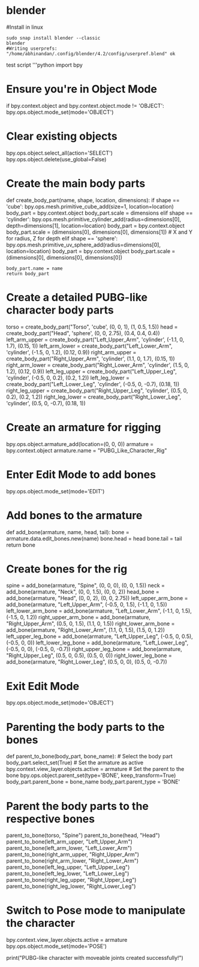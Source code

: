 # blender
#Install in linux
```
sudo snap install blender --classic
blender
#Writing userprefs: "/home/abhinandan/.config/blender/4.2/config/userpref.blend" ok
```

test script
'''python
import bpy

# Ensure you're in Object Mode
if bpy.context.object and bpy.context.object.mode != 'OBJECT':
    bpy.ops.object.mode_set(mode='OBJECT')

# Clear existing objects
bpy.ops.object.select_all(action='SELECT')
bpy.ops.object.delete(use_global=False)

# Create the main body parts
def create_body_part(name, shape, location, dimensions):
    if shape == 'cube':
        bpy.ops.mesh.primitive_cube_add(size=1, location=location)
        body_part = bpy.context.object
        body_part.scale = dimensions
    elif shape == 'cylinder':
        bpy.ops.mesh.primitive_cylinder_add(radius=dimensions[0], depth=dimensions[1], location=location)
        body_part = bpy.context.object
        body_part.scale = (dimensions[0], dimensions[0], dimensions[1])  # X and Y for radius, Z for depth
    elif shape == 'sphere':
        bpy.ops.mesh.primitive_uv_sphere_add(radius=dimensions[0], location=location)
        body_part = bpy.context.object
        body_part.scale = (dimensions[0], dimensions[0], dimensions[0])
    
    body_part.name = name
    return body_part

# Create a detailed PUBG-like character body parts
torso = create_body_part("Torso", 'cube', (0, 0, 1), (1, 0.5, 1.5))
head = create_body_part("Head", 'sphere', (0, 0, 2.75), (0.4, 0.4, 0.4))
left_arm_upper = create_body_part("Left_Upper_Arm", 'cylinder', (-1.1, 0, 1.7), (0.15, 1))
left_arm_lower = create_body_part("Left_Lower_Arm", 'cylinder', (-1.5, 0, 1.2), (0.12, 0.9))
right_arm_upper = create_body_part("Right_Upper_Arm", 'cylinder', (1.1, 0, 1.7), (0.15, 1))
right_arm_lower = create_body_part("Right_Lower_Arm", 'cylinder', (1.5, 0, 1.2), (0.12, 0.9))
left_leg_upper = create_body_part("Left_Upper_Leg", 'cylinder', (-0.5, 0, 0.2), (0.2, 1.2))
left_leg_lower = create_body_part("Left_Lower_Leg", 'cylinder', (-0.5, 0, -0.7), (0.18, 1))
right_leg_upper = create_body_part("Right_Upper_Leg", 'cylinder', (0.5, 0, 0.2), (0.2, 1.2))
right_leg_lower = create_body_part("Right_Lower_Leg", 'cylinder', (0.5, 0, -0.7), (0.18, 1))

# Create an armature for rigging
bpy.ops.object.armature_add(location=(0, 0, 0))
armature = bpy.context.object
armature.name = "PUBG_Like_Character_Rig"

# Enter Edit Mode to add bones
bpy.ops.object.mode_set(mode='EDIT')

# Add bones to the armature
def add_bone(armature, name, head, tail):
    bone = armature.data.edit_bones.new(name)
    bone.head = head
    bone.tail = tail
    return bone

# Create bones for the rig
spine = add_bone(armature, "Spine", (0, 0, 0), (0, 0, 1.5))
neck = add_bone(armature, "Neck", (0, 0, 1.5), (0, 0, 2))
head_bone = add_bone(armature, "Head", (0, 0, 2), (0, 0, 2.75))
left_upper_arm_bone = add_bone(armature, "Left_Upper_Arm", (-0.5, 0, 1.5), (-1.1, 0, 1.5))
left_lower_arm_bone = add_bone(armature, "Left_Lower_Arm", (-1.1, 0, 1.5), (-1.5, 0, 1.2))
right_upper_arm_bone = add_bone(armature, "Right_Upper_Arm", (0.5, 0, 1.5), (1.1, 0, 1.5))
right_lower_arm_bone = add_bone(armature, "Right_Lower_Arm", (1.1, 0, 1.5), (1.5, 0, 1.2))
left_upper_leg_bone = add_bone(armature, "Left_Upper_Leg", (-0.5, 0, 0.5), (-0.5, 0, 0))
left_lower_leg_bone = add_bone(armature, "Left_Lower_Leg", (-0.5, 0, 0), (-0.5, 0, -0.7))
right_upper_leg_bone = add_bone(armature, "Right_Upper_Leg", (0.5, 0, 0.5), (0.5, 0, 0))
right_lower_leg_bone = add_bone(armature, "Right_Lower_Leg", (0.5, 0, 0), (0.5, 0, -0.7))

# Exit Edit Mode
bpy.ops.object.mode_set(mode='OBJECT')

# Parenting the body parts to the bones
def parent_to_bone(body_part, bone_name):
    # Select the body part
    body_part.select_set(True)
    # Set the armature as active
    bpy.context.view_layer.objects.active = armature
    # Set the parent to the bone
    bpy.ops.object.parent_set(type='BONE', keep_transform=True)
    body_part.parent_bone = bone_name
    body_part.parent_type = 'BONE'

# Parent the body parts to the respective bones
parent_to_bone(torso, "Spine")
parent_to_bone(head, "Head")
parent_to_bone(left_arm_upper, "Left_Upper_Arm")
parent_to_bone(left_arm_lower, "Left_Lower_Arm")
parent_to_bone(right_arm_upper, "Right_Upper_Arm")
parent_to_bone(right_arm_lower, "Right_Lower_Arm")
parent_to_bone(left_leg_upper, "Left_Upper_Leg")
parent_to_bone(left_leg_lower, "Left_Lower_Leg")
parent_to_bone(right_leg_upper, "Right_Upper_Leg")
parent_to_bone(right_leg_lower, "Right_Lower_Leg")

# Switch to Pose mode to manipulate the character
bpy.context.view_layer.objects.active = armature
bpy.ops.object.mode_set(mode='POSE')

print("PUBG-like character with moveable joints created successfully!")

```
